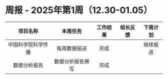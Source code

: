 
# 周报 - 2025年第1周（12.30-01.05）


|   项目名称    |   本周任务   | 工作结果 | 组长反馈 | 下周计划 |
| :-------: | :------: | :--: | :--: | :--: |
| 中国科学院科学传播 |  每周数据报送  |  完成  |      | 继续报送 |
|  数据分析报告   | 数据分析报告撰写 |  完成  |      |      |


